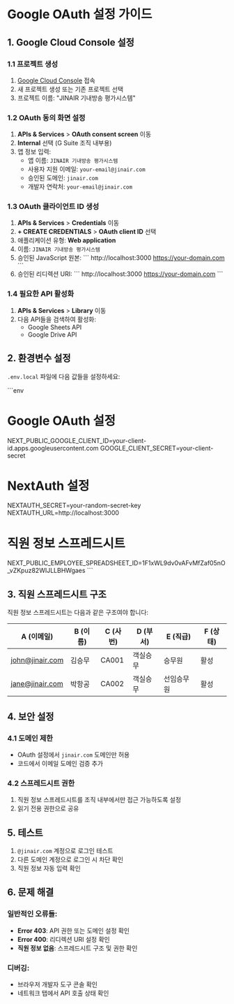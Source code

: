 # Google OAuth 설정 가이드

## 1. Google Cloud Console 설정

### 1.1 프로젝트 생성
1. [Google Cloud Console](https://console.cloud.google.com/) 접속
2. 새 프로젝트 생성 또는 기존 프로젝트 선택
3. 프로젝트 이름: "JINAIR 기내방송 평가시스템"

### 1.2 OAuth 동의 화면 설정
1. **APIs & Services** > **OAuth consent screen** 이동
2. **Internal** 선택 (G Suite 조직 내부용)
3. 앱 정보 입력:
   - 앱 이름: `JINAIR 기내방송 평가시스템`
   - 사용자 지원 이메일: `your-email@jinair.com`
   - 승인된 도메인: `jinair.com`
   - 개발자 연락처: `your-email@jinair.com`

### 1.3 OAuth 클라이언트 ID 생성
1. **APIs & Services** > **Credentials** 이동
2. **+ CREATE CREDENTIALS** > **OAuth client ID** 선택
3. 애플리케이션 유형: **Web application**
4. 이름: `JINAIR 기내방송 평가시스템`
5. 승인된 JavaScript 원본:
   \`\`\`
   http://localhost:3000
   https://your-domain.com
   \`\`\`
6. 승인된 리디렉션 URI:
   \`\`\`
   http://localhost:3000
   https://your-domain.com
   \`\`\`

### 1.4 필요한 API 활성화
1. **APIs & Services** > **Library** 이동
2. 다음 API들을 검색하여 활성화:
   - Google Sheets API
   - Google Drive API

## 2. 환경변수 설정

`.env.local` 파일에 다음 값들을 설정하세요:

\`\`\`env
# Google OAuth 설정
NEXT_PUBLIC_GOOGLE_CLIENT_ID=your-client-id.apps.googleusercontent.com
GOOGLE_CLIENT_SECRET=your-client-secret

# NextAuth 설정
NEXTAUTH_SECRET=your-random-secret-key
NEXTAUTH_URL=http://localhost:3000

# 직원 정보 스프레드시트
NEXT_PUBLIC_EMPLOYEE_SPREADSHEET_ID=1F1xWL9dv0vAFvMfZaf05nO_vZKpuz82WIJLLBHWgaes
\`\`\`

## 3. 직원 스프레드시트 구조

직원 정보 스프레드시트는 다음과 같은 구조여야 합니다:

| A (이메일) | B (이름) | C (사번) | D (부서) | E (직급) | F (상태) |
|------------|----------|----------|----------|----------|----------|
| john@jinair.com | 김승무 | CA001 | 객실승무 | 승무원 | 활성 |
| jane@jinair.com | 박항공 | CA002 | 객실승무 | 선임승무원 | 활성 |

## 4. 보안 설정

### 4.1 도메인 제한
- OAuth 설정에서 `jinair.com` 도메인만 허용
- 코드에서 이메일 도메인 검증 추가

### 4.2 스프레드시트 권한
1. 직원 정보 스프레드시트를 조직 내부에서만 접근 가능하도록 설정
2. 읽기 전용 권한으로 공유

## 5. 테스트

1. `@jinair.com` 계정으로 로그인 테스트
2. 다른 도메인 계정으로 로그인 시 차단 확인
3. 직원 정보 자동 입력 확인

## 6. 문제 해결

### 일반적인 오류들:
- **Error 403**: API 권한 또는 도메인 설정 확인
- **Error 400**: 리디렉션 URI 설정 확인
- **직원 정보 없음**: 스프레드시트 구조 및 권한 확인

### 디버깅:
- 브라우저 개발자 도구 콘솔 확인
- 네트워크 탭에서 API 호출 상태 확인
